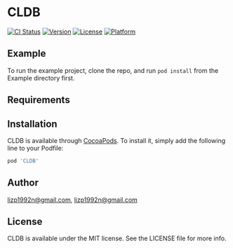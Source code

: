 # CLDB

[![CI Status](http://img.shields.io/travis/lizp1992n@gmail.com/CLDB.svg?style=flat)](https://travis-ci.org/lizp1992n@gmail.com/CLDB)
[![Version](https://img.shields.io/cocoapods/v/CLDB.svg?style=flat)](http://cocoapods.org/pods/CLDB)
[![License](https://img.shields.io/cocoapods/l/CLDB.svg?style=flat)](http://cocoapods.org/pods/CLDB)
[![Platform](https://img.shields.io/cocoapods/p/CLDB.svg?style=flat)](http://cocoapods.org/pods/CLDB)

## Example

To run the example project, clone the repo, and run `pod install` from the Example directory first.

## Requirements

## Installation

CLDB is available through [CocoaPods](http://cocoapods.org). To install
it, simply add the following line to your Podfile:

```ruby
pod 'CLDB'
```

## Author

lizp1992n@gmail.com, lizp1992n@gmail.com

## License

CLDB is available under the MIT license. See the LICENSE file for more info.
